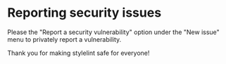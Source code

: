 # Reporting security issues

Please the "Report a security vulnerability" option under the "New issue" menu to privately report a vulnerability.

Thank you for making stylelint safe for everyone!
